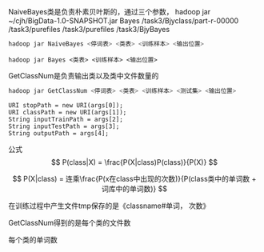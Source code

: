 NaiveBayes类是负责朴素贝叶斯的，通过三个参数，
 hadoop jar ~/cjh/BigData-1.0-SNAPSHOT.jar Bayes /task3/Bjyclass/part-r-00000 /task3/purefiles /task3/purefiles /task3/BjyBayes



```powershell
hadoop jar NaiveBayes <停词表> <类表> <训练样本> <输出位置>
```



```
hadoop jar Bayes <类表> <训练样本> <输出位置>
```



GetClassNum是负责输出类以及类中文件数量的

```powershell
hadoop jar GetClassNum <停词表> <类表> <训练样本> <测试集> <输出位置>
```

```
URI stopPath = new URI(args[0]);
URI classPath = new URI(args[1]);
String inputTrainPath = args[2];
String inputTestPath = args[3];
String outputPath = args[4];
```

公式
$$
P(class|X) = \frac{P(X|class)P(class)}{P(X)}
$$

$$
P(X|class) = 连乘\frac{P(x在class中出现的次数)}{P(class类中的单词数 + 词库中的单词数)}
$$

在训练过程中产生文件tmp保存的是《classname#单词， 次数》

GetClassNum得到的是每个类的文件数

每个类的单词数